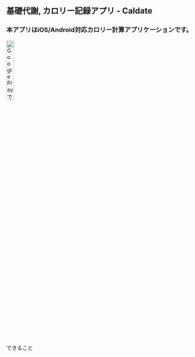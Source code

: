 
<h2>基礎代謝, カロリー記録アプリ - Caldate</h2>

<h3>本アプリはiOS/Android対応カロリー計算アプリケーションです。</h3>
<a href='https://play.google.com/store/apps/details?id=com.makotoaoki.Caldate2&pcampaignid=pcampaignidMKT-Other-global-all-co-prtnr-py-PartBadge-Mar2515-1'><img width='20% 'alt='Google Play で手に入れよう' src='https://play.google.com/intl/ja/badges/static/images/badges/ja_badge_web_generic.png'/></a>
<a href="https://apps.apple.com/us/app/%E5%9F%BA%E7%A4%8E%E4%BB%A3%E8%AC%9D-%E3%82%AB%E3%83%AD%E3%83%AA%E3%83%BC%E8%A8%98%E9%8C%B2%E3%82%A2%E3%83%97%E3%83%AA-caldate/id1487352735?mt=8" style="display:inline-block;overflow:hidden;background:url(https://linkmaker.itunes.apple.com/ja-jp/badge-lrg.svg?releaseDate=2019-11-19&kind=iossoftware&bubble=ios_apps) no-repeat;width:135px;height:40px;"></a>


<p>できること</p>

<a href="https://apps.apple.com/us/app/%E5%9F%BA%E7%A4%8E%E4%BB%A3%E8%AC%9D-%E3%82%AB%E3%83%AD%E3%83%AA%E3%83%BC%E8%A8%98%E9%8C%B2%E3%82%A2%E3%83%97%E3%83%AA-caldate/id1487352735?mt=8" style="background:url(https://linkmaker.itunes.apple.com/ja-jp/badge-lrg.svg?releaseDate=2019-11-19&kind=iossoftware&bubble=ios_apps) no-repeat;width:135px;height:40px;"></a>